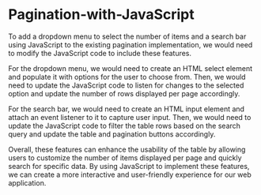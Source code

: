 # Pagination-with-JavaScript

To add a dropdown menu to select the number of items and a search bar using JavaScript to the existing pagination implementation, we would need to modify the JavaScript code to include these features.

For the dropdown menu, we would need to create an HTML select element and populate it with options for the user to choose from. Then, we would need to update the JavaScript code to listen for changes to the selected option and update the number of rows displayed per page accordingly.

For the search bar, we would need to create an HTML input element and attach an event listener to it to capture user input. Then, we would need to update the JavaScript code to filter the table rows based on the search query and update the table and pagination buttons accordingly.

Overall, these features can enhance the usability of the table by allowing users to customize the number of items displayed per page and quickly search for specific data. By using JavaScript to implement these features, we can create a more interactive and user-friendly experience for our web application.
